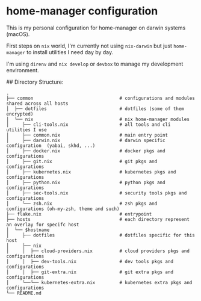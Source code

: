 # home-manager configuration

This is my personal configuration for home-manager on darwin systems (macOS).

First steps on `nix` world, I'm currently not using `nix-darwin` but just `home-manager` to install utilities I need day by day.

I'm using `direnv` and `nix develop` or `devbox` to manage my development environment.

## Directory Structure:

```
.
├── common                                # configurations and modules shared across all hosts
│  ├── dotfiles                           # dotfiles (some of them encrypted)
│  └── nix                                # nix home-manager modules
│     ├── cli-tools.nix                   # all tools and cli utilities I use
│     ├── common.nix                      # main entry point
│     ├── darwin.nix                      # darwin specific configuration  (yabai, skhd, ...)
│     ├── docker.nix                      # docker pkgs and configurations
│     ├── git.nix                         # git pkgs and configurations
│     ├── kubernetes.nix                  # kubernetes pkgs and configurations
│     ├── python.nix                      # python pkgs and configurations
│     ├── sec-tools.nix                   # security tools pkgs and configurations
│     └── zsh.nix                         # zsh pkgs and configurations (oh-my-zsh, theme and such)
├── flake.nix                             # entrypoint
├── hosts                                 # each directory represent an overlay for specifc host
│  └── $hostname
│     ├── dotfiles                        # dotfiles specific for this host
│     ├── nix
│     │  ├── cloud-providers.nix          # cloud providers pkgs and configurations
│     │  ├── dev-tools.nix                # dev tools pkgs and configurations
│     │  ├── git-extra.nix                # git extra pkgs and configurations
│     └──└── kubernetes-extra.nix         # kubernetes extra pkgs and configurations
└── README.md
```
